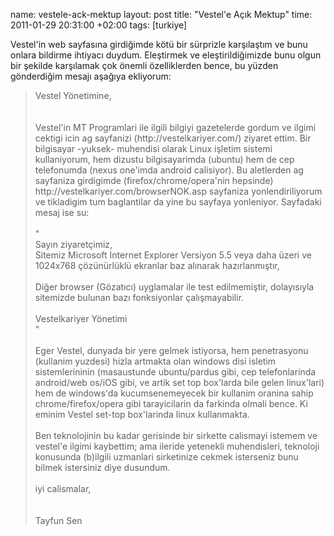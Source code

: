 name: vestele-ack-mektup
layout: post
title: "Vestel'e Açık Mektup"
time: 2011-01-29 20:31:00 +02:00
tags: [turkiye]

Vestel'in web sayfasına girdiğimde kötü bir sürprizle karşılaştım ve bunu onlara bildirme ihtiyacı duydum. Eleştirmek ve eleştirildiğimizde bunu olgun bir şekilde karşılamak çok önemli özelliklerden bence, bu yüzden gönderdiğim mesajı aşağıya ekliyorum:
<!-- -**-END-**- -->
<blockquote>
    Vestel Yönetimine,<br /><br /><br />Vestel'in MT Programlari ile ilgili bilgiyi gazetelerde gordum ve ilgimi cektigi icin ag sayfanizi (http://vestelkariyer.com/) ziyaret ettim. Bir bilgisayar -yuksek- muhendisi olarak Linux işletim sistemi kullaniyorum, hem dizustu bilgisayarimda (ubuntu) hem de cep telefonumda (nexus one'imda android calisiyor). Bu aletlerden ag sayfaniza girdigimde (firefox/chrome/opera'nin hepsinde) http://vestelkariyer.com/browserNOK.asp sayfaniza yonlendiriliyorum ve tikladigim tum baglantilar da yine bu sayfaya yonleniyor. Sayfadaki mesaj ise su:<br /><br />"<br />Sayın ziyaretçimiz,<br />Sitemiz Microsoft Internet Explorer Versiyon 5.5 veya daha üzeri ve 1024x768 çözünürlüklü ekranlar baz alınarak hazırlanmıştır,<br /><br />Diğer browser (Gözatıcı) uyglamalar ile test edilmemiştir, dolayısıyla sitemizde bulunan bazı fonksiyonlar çalışmayabilir.<br /><br />Vestelkariyer Yönetimi<br />"<br /><br />Eger Vestel, dunyada bir yere gelmek istiyorsa, hem penetrasyonu (kullanim yuzdesi) hizla artmakta olan windows disi isletim sistemlerininin (masaustunde ubuntu/pardus gibi, cep telefonlarinda android/web os/iOS gibi, ve artik set top box'larda bile gelen linux'lari) hem de windows'da kucumsenemeyecek bir kullanim oranina sahip chrome/firefox/opera gibi tarayicilarin da farkinda olmali bence. Ki eminim Vestel set-top box'larinda linux kullanmakta.<br /><br />Ben teknolojinin bu kadar gerisinde bir sirkette calismayi istemem ve vestel'e ilgimi kaybettim; ama ileride yetenekli muhendisleri, teknoloji konusunda (b)ilgili uzmanlari sirketinize cekmek isterseniz bunu bilmek istersiniz diye dusundum.<br /><br />iyi calismalar,<br /><br /><br />Tayfun Sen
</blockquote>
